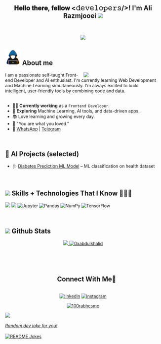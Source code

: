 <div align="center">
<h2> 𝐇𝐞𝐥𝐥𝐨 𝐭𝐡𝐞𝐫𝐞, 𝐟𝐞𝐥𝐥𝐨𝐰 <𝚍𝚎𝚟𝚎𝚕𝚘𝚙𝚎𝚛𝚜/>! I'm Ali Razmjooei <img src="https://media.giphy.com/media/hvRJCLFzcasrR4ia7z/giphy.gif" width="30px"></h2>
<br>
<p><img src="https://media3.giphy.com/media/vhVqGkxDYxAaRbOWVp/giphy.gif?cid=ecf05e478d12toykr69im665t1vq86ujxyap7qsx7dnszbdr&ep=v1_gifs_related&rid=giphy.gif&ct=g" width="300"></p>
</div>


<!--About me-->
## <picture><img src = "https://github.com/0xAbdulKhalid/0xAbdulKhalid/raw/main/assets/mdImages/about_me.gif" width =50px></picture> **About me**
<div>
<picture> <img align="right" src="https://media1.giphy.com/media/3ohjV6HSEtEZSKSjoQ/giphy.gif?cid=ecf05e47sg8n7ykta7tmhtphwokw4f9zp76dmrkssebwtoso&ep=v1_gifs_related&rid=giphy.gif&ct=g" width = 250px></picture>
I am a passionate self-taught Front-end Developer and AI enthusiast. I'm currently learning Web Development and Machine Learning simultaneously. I'm always excited to build intelligent, user-friendly tools by combining code and data.
<br><br>

- 👨‍💻 **Currently working** as a `Frontend Developer`.
- 🧠 **Exploring** Machine Learning, AI tools, and data-driven apps.
- 📚 Love learning and growing every day.
- 💬 "You are what you loved."
- 📲 <a href="https://wa.me/+989396922723">WhatsApp</a> | <a href="https://t.me/alirazmjue">Telegram</a>
</div>

<br>

## 🧠 AI Projects (selected)
- 🩺 [Diabetes Prediction ML Model](https://github.com/liebe-developing/diabetes-prediction) – ML classification on health dataset
  
<br>

<!--h1 without bottom border-->
## <img src="https://media2.giphy.com/media/QssGEmpkyEOhBCb7e1/giphy.gif" width="50px"><b> Skills</b> + Technologies That I Know 👨🏻‍💻</h2>

<p>
  <!-- Core & Frontend Stack -->
  <img src="https://skillicons.dev/icons?i=js,react,nextjs,tailwind&perline=9" />
  <img src="https://skillicons.dev/icons?i=python&perline=9" />
  <img src="https://cdn.jsdelivr.net/gh/devicons/devicon/icons/jupyter/jupyter-original-wordmark.svg" height="40" alt="Jupyter" />
  <img src="https://cdn.jsdelivr.net/gh/devicons/devicon/icons/pandas/pandas-original.svg" height="40" alt="Pandas" />
  <img src="https://cdn.jsdelivr.net/gh/devicons/devicon/icons/numpy/numpy-original.svg" height="40" alt="NumPy" />
  <img src="https://cdn.jsdelivr.net/gh/devicons/devicon/icons/tensorflow/tensorflow-original.svg" height="40" alt="TensorFlow" />
</p>
<br>

## <img src="https://media.giphy.com/media/iY8CRBdQXODJSCERIr/giphy.gif" width="35"><b> Github Stats </b>
<div align="center">

<a href="https://github.com/liebe-developing">
  <img src="https://github-readme-stats.vercel.app/api?username=liebe-developing&include_all_commits=true&count_private=true&show_icons=true&line_height=20&title_color=7A7ADB&icon_color=2234AE&text_color=D3D3D3&bg_color=0,000000,130F40" width="450"/>
  <img src="https://github-readme-stats.vercel.app/api/top-langs?username=liebe-developing&show_icons=true&locale=en&layout=compact&line_height=20&title_color=7A7ADB&icon_color=2234AE&text_color=D3D3D3&bg_color=0,000000,130F40" width="375"  alt="0xabdulkhalid"/>

</a>
</div>

<br>
<br>
<br>



<!-- Connect with me -->
<!--h2 without bottom border-->
<div id="user-content-toc">
  <ul align="center">
    <summary><h2 style="display: inline-block">Connect With Me🤝</h2></summary>
  </ul>
</div>



<!--icons and links-->
<div align="center">
<p align="center">
<a href="https://www.linkedin.com/in/ali-razmjooei-8760b7208" target="blank"><img align="center" src="https://user-images.githubusercontent.com/88904952/234979284-68c11d7f-1acc-4f0c-ac78-044e1037d7b0.png" alt="linkedin" height="50" width="50" /></a>
<a href="https://www.instagram.com/alirazmjue" target="blank"><img align="center" src="https://user-images.githubusercontent.com/88904952/234981169-2dd1e58f-4b7e-468c-8213-034ba62156c3.png" alt="instagram" height="50" width="50" /></a>
</p>
<!--profile visit count-->
<a href="https://github.com/liebe-developing"> <img src="https://komarev.com/ghpvc/?username=liebe-developing&label=Profile%20views&color=0e75b6&style=flat" alt="100rabhcsmc" /> </p>
</div>

<!--horizontal divider(gradiant)-->
<img src="https://user-images.githubusercontent.com/73097560/115834477-dbab4500-a447-11eb-908a-139a6edaec5c.gif">

<br>

<i>Random dev joke for you!</i><br><br>
<a href="https://readme-jokes.vercel.app"><img align="center" src="https://readme-jokes.vercel.app/api" alt="README Jokes"></a>
<br>


